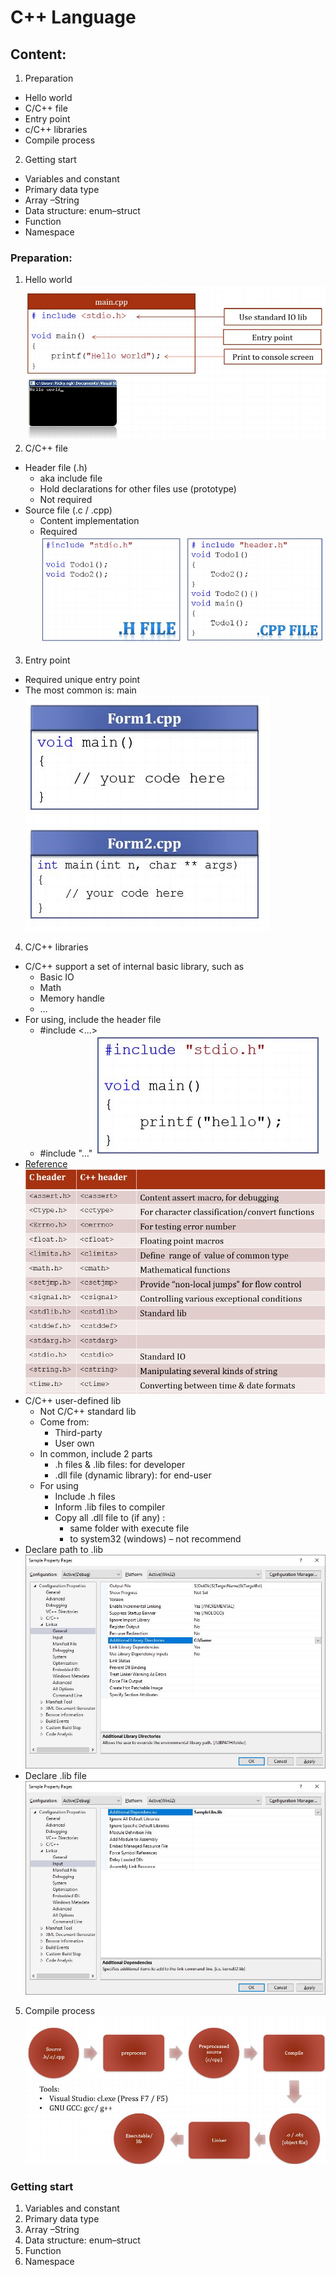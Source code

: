 # C++ Language
## Content:
1. Preparation
- Hello world
- C/C++ file
- Entry point 
- c/C++ libraries
- Compile process
2. Getting start
- Variables and constant
- Primary data type
- Array –String
- Data structure: enum–struct
- Function
- Namespace

### Preparation:
1. Hello world
![helloworld](image.png)
2. C/C++ file
- Header file (.h)
    - aka include file
    - Hold declarations for other files use
(prototype)
    - Not required
- Source file (.c / .cpp)
    - Content implementation
    - Required
![files](image-1.png)
3. Entry point 
- Required unique entry point
- The most common is: main
![alt text](image-2.png)
4. C/C++ libraries
- C/C++ support a set of internal basic library, such as
    - Basic IO
    - Math
    - Memory handle
    - …
- For using, include the header file
    - #include <…>
    - #include "…"
![alt text](image-3.png)
- [Reference](http://www.cplusplus.com/reference/)
![alt text](image-4.png)
- C/C++ user-defined lib
    - Not C/C++ standard lib
    - Come from:
        - Third-party
        - User own
    - In common, include 2 parts
        - .h files & .lib files: for developer
        - .dll file (dynamic library): for end-user
    - For using
        - Include .h files
        - Inform .lib files to compiler
        - Copy all .dll file to (if any) :
            - same folder with execute file
            - to system32 (windows) – not recommend
- Declare path to .lib
![alt text](image-5.png)
- Declare .lib file
![alt text](image-6.png)
5. Compile process
![alt text](image-7.png)
### Getting start
1. Variables and constant
2. Primary data type
3. Array –String
4. Data structure: enum–struct
5. Function
6. Namespace